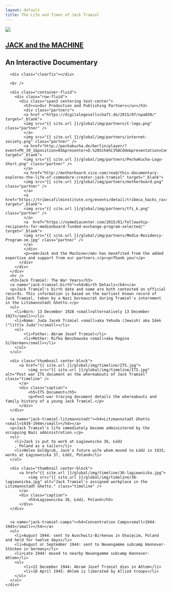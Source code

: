 ```yaml
---
layout: default
title: The Life and Times of Jack Tramiel
---
```

<style>
</style>


<div class="container">
  <section class="contentPage_row">
    <div id="genericContainer_col">
      <div id="titleContainer">
        <div id="logoContainer">
          <a href="http://www.jackandthemachine.com" class="header">
            <img src="{{ site.url }}/global/img/Bee_small.png" />
          </a>
        </div>
        <div id="headerContainer">
	      <a href="http://www.jackandthemachine.com">
	        <h1 itemprop="name">JACK and the MACHINE</h1>
	      </a>
	      <h2 itemprop="description">An Interactive Documentary</h2>
        </div>
      </div>

      <div class="clearfix"></div>

      <br />

      <div class="container-fluid">
        <div class="row-fluid">
          <div class="span3 centering text-center">
            <h3><u>Our Production and Publishing Partners</u></h3>
            <div class="partners">
            <a href ="https://digitalegesellschaft.de/2015/07/npa039/" target="_blank">
            <img src="{{ site.url }}/global/img/partners/C-logo.png" class="partner" />
            </a>
            <img src="{{ site.url }}/global/img/partners/internet-society.png" class="partner" />
            <a href="http://pechakucha.de/berlin/player/?event=PK_39_1&position=03&presenter=D.%20Schm%C3%BCdde&presentation=Computers%20&%20Intimacy%20%E2%80%93%20The%20Story%20of%20the%20Largest%20Machines%20and%20the%20Smallest%20Details" target="_blank">
            <img src="{{ site.url }}/global/img/partners/PechaKucha-Logo-Short.png" class="partner" />
            </a>
            <a href="http://motherboard.vice.com/read/this-documentary-explores-the-life-of-commodore-creator-jack-tramiel" target="_blank">
            <img src="{{ site.url }}/global/img/partners/motherboard.png" class="partner" />
            </a>
            <a href="https://tribecafilminstitute.org/events/detail/tribeca_hacks_racontr" target="_blank">
            <img src="{{ site.url }}/global/img/partners/tfi_k.png" class="partner" />
            </a>
            <a  href="https://nymediacenter.com/2015/01/fellowship-recipients-for-medienboard-funded-exchange-program-selected/" target="_blank">
            <img src="{{ site.url }}/global/img/partners/Media-Residency-Program-sm.jpg" class="partner" />
            </a>
            </div>
            <p><em>Jack and the Machine</em> has benefited from the added expertise and support from our partners.</p><p>Thank you!</p>
          </div>
        </div>
      </div>
      <hr />
      <h3>Jack Tramiel: The War Years</h3>
      <a name="jack-tramiel-birth"><h4>Birth Details</h4></a>
      <p>Jack Tramiel's birth date and name are both contested on official records. This information is based on the earliest known record of Jack Tramiel, taken by a Nazi bureaucrat during Tramiel's internment in the Litzmannstadt Ghetto.</p>
      <ul>
        <li>Born: 13 December 1928 <small>alternatively 13 December 1927</small></li>
        <li>Name: Juda Jacek Trzmiel <small>aka Yehuda (Jewish) aka Idek ("little Juda")</small></li>
        <ul>
            <li>Father: Abram Josef Trzmiel</li>
            <li>Mother: Rifka Benzkowska <small>aka Regina Silberman</small></li>
        </ul>
      </ul>

      <div class="thumbnail center-block">
          <a href="{{ site.url }}/global/img/timeline/ITS.jpg">
              <img src="{{ site.url }}/global/img/timeline/ITS.jpg" alt="Post war ITS document on the whereabouts of Jack Tramiel" class="timeline" />
          </a>
          <div class="caption">
              <h5>ITS Document</h5>
              <p>Post-war tracing document details the whereabouts and family history of a young Jack Tramiel.</p>
          </div>
      </div>

      <a name="jack-tramiel-litzmannstadt"><h4>Litzmannstadt Ghetto <small>1939-1944</small></h4></a>
      <p>Jack Tramiel's life immediately become administered by the occupying Nazi administration.</p>
      <ul>
        <li>Jack is put to work at Łagiewnicka 36, Łódź
        , Poland as a tailor</li>
        <li>Helen Goldgrub, Jack's future wife whom moved to Łódź in 1933, works at Łagiewnicka 37, Łódź, Poland</li>
      </ul>

      <div class="thumbnail center-block">
          <a href="{{ site.url }}/global/img/timeline/36-lagiewnicka.jpg">
              <img src="{{ site.url }}/global/img/timeline/36-lagiewnicka.jpg" alt="Jack Tramiel's assigned workplace in the Litzmannstadt Ghetto." class="timeline" />
          </a>
          <div class="caption">
              <h5>Łagiewnicka 36, Łódź, Poland</h5>
          </div>
      </div>


      <a name="jack-tramiel-camps"><h4>Concentration Camps<small>1944-1945</small></h4></a>
      <ul>
        <li>August 1944: sent to Auschwitz-Birkenau in Oświęcim, Poland and held for twelve days</li>
        <li>August or September 1944: sent to Neuengamme subcamp Hannover-Stöcken in Germany</li>
        <li>Late 1944: moved to nearby Neuengamme subcamp Hannover-Ahlem</li>
        <ul>
            <li>22 December 1944: Abram Josef Trzmiel dies in Ahlem</li>
            <li>10 April 1945: Ahlem is liberated by Allied troops</li>
        </ul>
      </ul>
    </div>

  </section>
</div>
